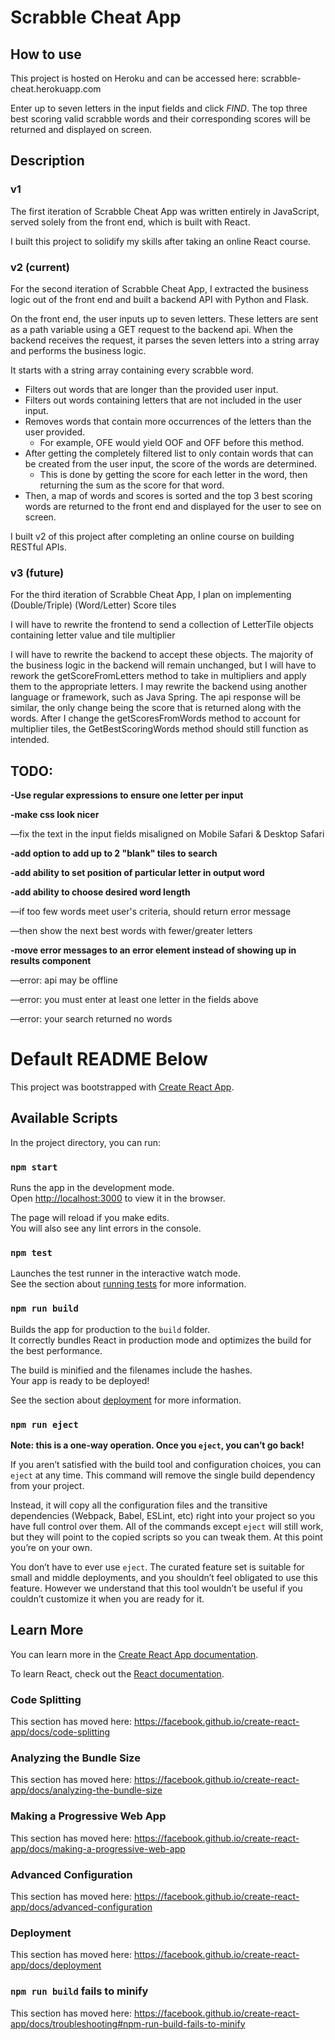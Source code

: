 # Scrabble Cheat App
## How to use

This project is hosted on Heroku and can be accessed here:
scrabble-cheat.herokuapp.com

Enter up to seven letters in the input fields and click *FIND*. The top three best scoring valid scrabble words and their corresponding scores will be returned and displayed on screen.

## Description
### v1
The first iteration of Scrabble Cheat App was written entirely in JavaScript, served solely from the front end, which is built with React. 

I built this project to solidify my skills after taking an online React course.

### v2 (current)
For the second iteration of Scrabble Cheat App, I extracted the business logic out of the front end and built a backend API with Python and Flask. 

On the front end, the user inputs up to seven letters. These letters are sent as a path variable using a GET request to the backend api. When the backend receives the request, it parses the seven letters into a string array and performs the business logic. 

It starts with a string array containing every scrabble word. 
* Filters out words that are longer than the provided user input. 
* Filters out words containing letters that are not included in the user input. 
* Removes words that contain more occurrences of the letters than the user provided. 
    * For example, OFE would yield OOF and OFF before this method. 
* After getting the completely filtered list to only contain words that can be created from the user input, the score of the words are determined. 
    * This is done by getting the score for each letter in the word, then returning the sum as the score for that word. 
* Then, a map of words and scores is sorted and the top 3 best scoring words are returned to the front end and displayed for the user to see on screen.

I built v2 of this project after completing an online course on building RESTful APIs.

### v3 (future)
For the third iteration of Scrabble Cheat App, I plan on implementing (Double/Triple) (Word/Letter) Score tiles

I will have to rewrite the frontend to send a collection of LetterTile objects containing letter value and tile multiplier

I will have to rewrite the backend to accept these objects. The majority of the business logic in the backend will remain unchanged, but I will have to rework the getScoreFromLetters method to take in multipliers and apply them to the appropriate letters. 
I may rewrite the backend using another language or framework, such as Java Spring.
The api response will be similar, the only change being the score that is returned along with the words. After I change the getScoresFromWords method to account for multiplier tiles, the GetBestScoringWords method should still function as intended.


## TODO:

**-Use regular expressions to ensure one letter per input**

**-make css look nicer**

—fix the text in the input fields misaligned on Mobile Safari & Desktop Safari
    
**-add option to add up to 2 "blank" tiles to search**

**-add ability to set position of particular letter in output word**

**-add ability to choose desired word length**

—if too few words meet user's criteria, should return error message
    
—then show the next best words with fewer/greater letters
    
**-move error messages to an error element instead of showing up in results component**

—error: api may be offline
    
—error: you must enter at least one letter in the fields above
    
—error: your search returned no words

# Default README Below

This project was bootstrapped with [Create React App](https://github.com/facebook/create-react-app).

## Available Scripts

In the project directory, you can run:

### `npm start`

Runs the app in the development mode.<br>
Open [http://localhost:3000](http://localhost:3000) to view it in the browser.

The page will reload if you make edits.<br>
You will also see any lint errors in the console.

### `npm test`

Launches the test runner in the interactive watch mode.<br>
See the section about [running tests](https://facebook.github.io/create-react-app/docs/running-tests) for more information.

### `npm run build`

Builds the app for production to the `build` folder.<br>
It correctly bundles React in production mode and optimizes the build for the best performance.

The build is minified and the filenames include the hashes.<br>
Your app is ready to be deployed!

See the section about [deployment](https://facebook.github.io/create-react-app/docs/deployment) for more information.

### `npm run eject`

**Note: this is a one-way operation. Once you `eject`, you can’t go back!**

If you aren’t satisfied with the build tool and configuration choices, you can `eject` at any time. This command will remove the single build dependency from your project.

Instead, it will copy all the configuration files and the transitive dependencies (Webpack, Babel, ESLint, etc) right into your project so you have full control over them. All of the commands except `eject` will still work, but they will point to the copied scripts so you can tweak them. At this point you’re on your own.

You don’t have to ever use `eject`. The curated feature set is suitable for small and middle deployments, and you shouldn’t feel obligated to use this feature. However we understand that this tool wouldn’t be useful if you couldn’t customize it when you are ready for it.

## Learn More

You can learn more in the [Create React App documentation](https://facebook.github.io/create-react-app/docs/getting-started).

To learn React, check out the [React documentation](https://reactjs.org/).

### Code Splitting

This section has moved here: https://facebook.github.io/create-react-app/docs/code-splitting

### Analyzing the Bundle Size

This section has moved here: https://facebook.github.io/create-react-app/docs/analyzing-the-bundle-size

### Making a Progressive Web App

This section has moved here: https://facebook.github.io/create-react-app/docs/making-a-progressive-web-app

### Advanced Configuration

This section has moved here: https://facebook.github.io/create-react-app/docs/advanced-configuration

### Deployment

This section has moved here: https://facebook.github.io/create-react-app/docs/deployment

### `npm run build` fails to minify

This section has moved here: https://facebook.github.io/create-react-app/docs/troubleshooting#npm-run-build-fails-to-minify
